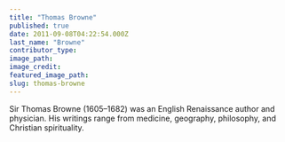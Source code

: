 ```yaml
---
title: "Thomas Browne"
published: true
date: 2011-09-08T04:22:54.000Z
last_name: "Browne"
contributor_type:
image_path:
image_credit:
featured_image_path:
slug: thomas-browne
---
```


Sir Thomas Browne (1605–1682) was an English Renaissance author and physician. His writings range from medicine, geography, philosophy, and Christian spirituality.

